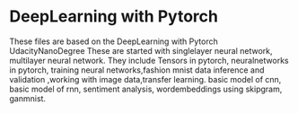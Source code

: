# DeepLearning with Pytorch
These files are based on the DeepLearning with Pytorch UdacityNanoDegree
These are started with singlelayer neural network, multilayer neural network.
They include Tensors in pytorch, neuralnetworks in pytorch, training neural networks,fashion mnist data inference and validation ,working with image data,transfer learning.
basic model of cnn,
basic model of rnn,
sentiment analysis,
wordembeddings using skipgram,
ganmnist.
